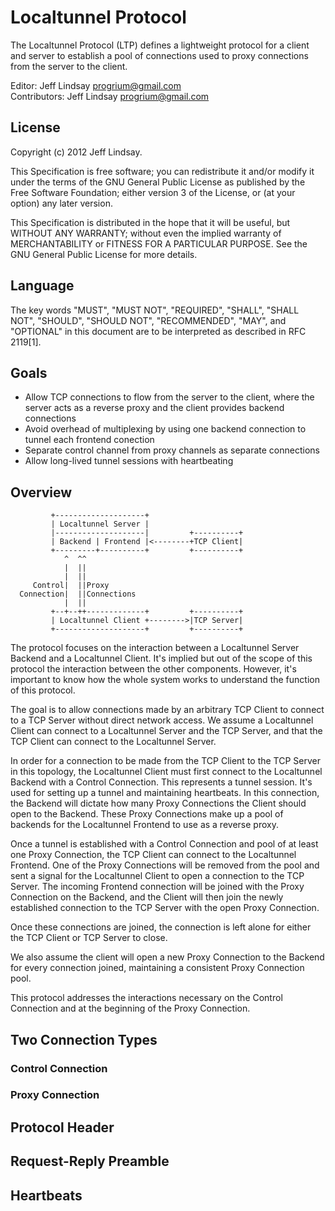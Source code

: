 # Localtunnel Protocol

The Localtunnel Protocol (LTP) defines a lightweight protocol for a
client and server to establish a pool of connections used to proxy
connections from the server to the client. 

Editor: Jeff Lindsay <progrium@gmail.com><br />
Contributors: Jeff Lindsay <progrium@gmail.com>

## License

Copyright (c) 2012 Jeff Lindsay.

This Specification is free software; you can redistribute it and/or modify it under the terms of the GNU General Public License as published by the Free Software Foundation; either version 3 of the License, or (at your option) any later version.

This Specification is distributed in the hope that it will be useful, but WITHOUT ANY WARRANTY; without even the implied warranty of MERCHANTABILITY or FITNESS FOR A PARTICULAR PURPOSE. See the GNU General Public License for more details.

## Language

The key words "MUST", "MUST NOT", "REQUIRED", "SHALL", "SHALL NOT", "SHOULD", "SHOULD NOT", "RECOMMENDED", "MAY", and "OPTIONAL" in this document are to be interpreted as described in RFC 2119[1].

## Goals

* Allow TCP connections to flow from the server to the client, where the
  server acts as a reverse proxy and the client provides backend
connections
* Avoid overhead of multiplexing by using one backend connection to
  tunnel each frontend conection
* Separate control channel from proxy channels as separate connections
* Allow long-lived tunnel sessions with heartbeating

## Overview

             +--------------------+
             | Localtunnel Server |
             |--------------------|         +----------+
             | Backend | Frontend |<--------+TCP Client|
             +---------+----------+         +----------+
                ^  ^^
                |  ||
                |  ||
         Control|  ||Proxy
      Connection|  ||Connections
                |  ||
             +--+--++-------------+         +----------+
             | Localtunnel Client +-------->|TCP Server|
             +--------------------+         +----------+

The protocol focuses on the interaction between a Localtunnel Server
Backend and a Localtunnel Client. It's implied but out of the scope of
this protocol the interaction between the other components. However,
it's important to know how the whole system works to understand the
function of this protocol.

The goal is to allow connections made by an arbitrary TCP Client to
connect to a TCP Server without direct network access. We assume a
Localtunnel Client can connect to a Localtunnel Server and the TCP
Server, and that the TCP Client can connect to the Localtunnel Server.

In order for a connection to be made from the TCP Client to the TCP
Server in this topology, the Localtunnel Client must first connect to
the Localtunnel Backend with a Control Connection. This represents a
tunnel session. It's used for setting up a tunnel and maintaining
heartbeats. In this connection, the Backend will dictate how many Proxy
Connections the Client should open to the Backend. These Proxy
Connections make up a pool of backends for the Localtunnel Frontend to
use as a reverse proxy.

Once a tunnel is established with a Control Connection and pool of at
least one Proxy Connection, the TCP Client can connect to the
Localtunnel Frontend. One of the Proxy Connections will be removed from
the pool and sent a signal for the Localtunnel Client to open a
connection to the TCP Server. The incoming Frontend connection will be
joined with the Proxy Connection on the Backend, and the Client will
then join the newly established connection to the TCP Server with the
open Proxy Connection.

Once these connections are joined, the connection is left alone for either
the TCP Client or TCP Server to close. 

We also assume the client will open a new Proxy Connection to the
Backend for every connection joined, maintaining a consistent Proxy
Connection pool.

This protocol addresses the interactions necessary on the Control
Connection and at the beginning of the Proxy Connection.

## Two Connection Types

### Control Connection

### Proxy Connection

## Protocol Header

## Request-Reply Preamble

## Heartbeats

